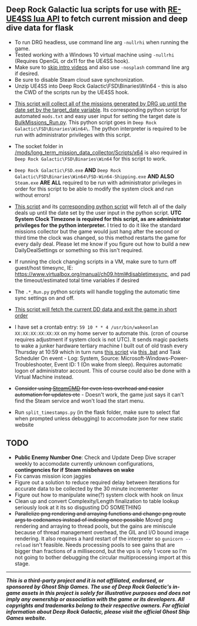 ## **Deep Rock Galactic lua scripts for use with [RE-UE4SS lua API](https://github.com/UE4SS-RE/RE-UE4SS/) to fetch current mission and deep dive data for flask**

- To run DRG headless, use command line arg `-nullrhi` when running the game.
- Tested working with a Windows 10 virtual machine using `-nullrhi` (Requires OpenGL or dx11 for the UE4SS hook).
- Make sure to [skip intro videos](https://www.pcgamingwiki.com/wiki/Deep_Rock_Galactic#Skip_intro_videos) and also use `-nosplash` command line arg if desired.
- Be sure to disable Steam cloud save synchronization.
- Unzip UE4SS into Deep Rock Galactic\FSD\Binaries\Win64 - this is also the CWD of the scripts run by the UE4SS hook.
* [This script will collect all of the missions generated by DRG up until the date set by the target_date variable](https://github.com/rolfosian/drgmissions/blob/main/mods/long_term_mission_data_collector/Scripts/main.lua). Its corresponding python script for automated `mods.txt` and easy user input for setting the target date is [BulkMissions_Run.py](https://github.com/rolfosian/drgmissions/blob/main/BulkMissions_Run.py). This python script goes in `Deep Rock Galactic\FSD\Binaries\Win64\`. The python interpreter is required to be run with administrator privileges with this script.
- The socket folder in [/mods/long_term_mission_data_collector/Scripts/x64](https://github.com/rolfosian/drgmissions/blob/main/mods/long_term_mission_data_collector/Scripts/x64) is also required in `Deep Rock Galactic\FSD\Binaries\Win64` for this script to work.
- `Deep Rock Galactic\FSD.exe` **AND** `Deep Rock Galactic\FSD\Binaries\Win64\FSD-Win64-Shipping.exe` **AND ALSO** `Steam.exe` **ARE ALL** required to be run with administrator privileges in order for this script to be able to modify the system clock and run without errors!

- [This script](https://github.com/rolfosian/drgmissions/blob/main/mods/GetDailyDeals/Scripts/main.lua) and its [corresponding python script](https://github.com/rolfosian/drgmissions/blob/main/Daily_Trades_Run.py) will fetch all of the daily deals up until the date set by the user input in the python script. **UTC System Clock Timezone is required for this script, as are administrator privileges for the python interpreter.** I tried to do it like the standard missions collector but the game would just hang after the second or third time the clock was changed, so this method restarts the game for every daily deal. Please let me know if you figure out how to build a new DailyDealSettings or something so this isn't required.
- If running the clock changing scripts in a VM, make sure to turn off guest/host timesync, IE: https://www.virtualbox.org/manual/ch09.html#disabletimesync, and pad the timeout/estimated total time variables if desired

- The `.*_Run.py` python scripts will handle toggling the automatic time sync settings on and off.


- [This script will fetch the current DD data and exit the game in short order](https://github.com/rolfosian/drgmissions/blob/main/mods/dds_fetcher/Scripts/main.lua)
- I have set a crontab entry: `59 10 * * 4 /usr/bin/wakeonlan XX:XX:XX:XX:XX:XX` on my home server to automate this. (cron of course requires adjustment if system clock is not UTC). It sends magic packets to wake a junker hardware tertiary machine I built out of old trash every Thursday at 10:59 which in turn runs [this script](https://github.com/rolfosian/drgmissions/blob/main/DDs_Run.py) via [this .bat](https://github.com/rolfosian/drgmissions/blob/main/Run_DDs.bat) and Task Scheduler On event - Log: System, Source: Microsoft-Windows-Power-Troubleshooter, Event ID: 1 (On wake from sleep). Requires automatic logon of administrator account. This of course could also be done with a Virtual Machine instead.

- ~~Consider using [SteamCMD](https://developer.valvesoftware.com/wiki/SteamCMD) for even less overhead and easier automation for updates etc~~ - Doesn't work, the game just says it can't find the Steam service and won't load the start menu.

- Run `split_timestamps.py` (in the flask folder, make sure to select flat when prompted unless debugging) to accomodate json for new static website

## **TODO**
- **Public Enemy Number One**: Check and Update Deep Dive scraper weekly to accomodate currently unknown configurations, **contingencies for if Steam misbehaves on wake**
- Fix canvas mission icon jaggies
- Figure out a solution to reduce required delay between iterations for accurate data to be collected by the 30 minute incrementer
- Figure out how to manipulate wine(?) system clock with hook on linux
- Clean up and convert Complexity/Length finalization to table lookup seriously look at it its so disgusting DO SOMETHING
- ~~Parallelize png rendering and arraying functions and change png route args to codenames instead of indexing once possible~~ Moved png rendering and arraying to thread pools, but the gains are miniscule because of thread management overhead, the GIL and I/O bound image rendering. It also requires a hard restart of the interpreter so `gunicorn --reload` isn't feasible. Needs processing pools to see gains that are bigger than fractions of a millisecond, but the vps is only 1 vcore so I'm not going to bother debugging the circular multiprocessing import at this stage.

-------------------------------------------------------------------------------------------
***This is a third-party project and it is not affiliated, endorsed, or sponsored by Ghost Ship Games. The use of Deep Rock Galactic's in-game assets in this project is solely for illustrative purposes and does not imply any ownership or association with the game or its developers. All copyrights and trademarks belong to their respective owners. For official information about Deep Rock Galactic, please visit the official Ghost Ship Games website.***
